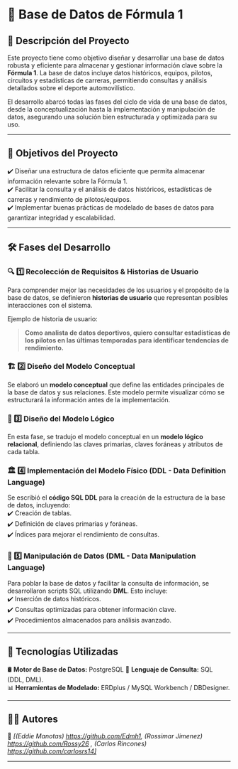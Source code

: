 
# 📌 **Base de Datos de Fórmula 1**  

## 📖 **Descripción del Proyecto**  
Este proyecto tiene como objetivo diseñar y desarrollar una base de datos robusta y eficiente para almacenar y gestionar información clave sobre la **Fórmula 1**. La base de datos incluye datos históricos, equipos, pilotos, circuitos y estadísticas de carreras, permitiendo consultas y análisis detallados sobre el deporte automovilístico.  

El desarrollo abarcó todas las fases del ciclo de vida de una base de datos, desde la conceptualización hasta la implementación y manipulación de datos, asegurando una solución bien estructurada y optimizada para su uso.  

---

## 🎯 **Objetivos del Proyecto**  
✔️ Diseñar una estructura de datos eficiente que permita almacenar información relevante sobre la Fórmula 1.  
✔️ Facilitar la consulta y el análisis de datos históricos, estadísticas de carreras y rendimiento de pilotos/equipos.  
✔️ Implementar buenas prácticas de modelado de bases de datos para garantizar integridad y escalabilidad.  

---

## 🛠 **Fases del Desarrollo**  

### 🔍 1️⃣ **Recolección de Requisitos & Historias de Usuario**  
Para comprender mejor las necesidades de los usuarios y el propósito de la base de datos, se definieron **historias de usuario** que representan posibles interacciones con el sistema.  

Ejemplo de historia de usuario:  
> **Como analista de datos deportivos, quiero consultar estadísticas de los pilotos en las últimas temporadas para identificar tendencias de rendimiento.**  

### 🏗 2️⃣ **Diseño del Modelo Conceptual**  
Se elaboró un **modelo conceptual** que define las entidades principales de la base de datos y sus relaciones. Este modelo permite visualizar cómo se estructurará la información antes de la implementación.  

### 🔢 3️⃣ **Diseño del Modelo Lógico**  
En esta fase, se tradujo el modelo conceptual en un **modelo lógico relacional**, definiendo las claves primarias, claves foráneas y atributos de cada tabla.    

### 🏛 4️⃣ **Implementación del Modelo Físico (DDL - Data Definition Language)**  
Se escribió el **código SQL DDL** para la creación de la estructura de la base de datos, incluyendo:  
✔️ Creación de tablas.  
✔️ Definición de claves primarias y foráneas.  
✔️ Índices para mejorar el rendimiento de consultas.  

### 📝 5️⃣ **Manipulación de Datos (DML - Data Manipulation Language)**  
Para poblar la base de datos y facilitar la consulta de información, se desarrollaron scripts SQL utilizando **DML**. Esto incluye:  
✔️ Inserción de datos históricos.  
✔️ Consultas optimizadas para obtener información clave.  
✔️ Procedimientos almacenados para análisis avanzado.    

---

## 🚀 **Tecnologías Utilizadas**  
🛢 **Motor de Base de Datos:** PostgreSQL 
📜 **Lenguaje de Consulta:** SQL (DDL, DML).  
📊 **Herramientas de Modelado:** ERDplus / MySQL Workbench / DBDesigner.  

---

## 👨‍💻 **Autores**  
📌 *[(Eddie Manotas) https://github.com/Edmh1, (Rossimar Jimenez) https://github.com/Rossy26 , (Carlos Rincones) https://github.com/carlosrs14]* 

---
